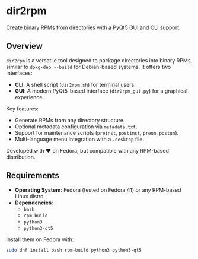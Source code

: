# dir2rpm

Create binary RPMs from directories with a PyQt5 GUI and CLI support.

## Overview

`dir2rpm` is a versatile tool designed to package directories into binary RPMs, similar to `dpkg-deb --build` for Debian-based systems. It offers two interfaces:
- **CLI**: A shell script (`dir2rpm.sh`) for terminal users.
- **GUI**: A modern PyQt5-based interface (`dir2rpm_gui.py`) for a graphical experience.

Key features:
- Generate RPMs from any directory structure.
- Optional metadata configuration via `metadata.txt`.
- Support for maintenance scripts (`preinst`, `postinst`, `preun`, `postun`).
- Multi-language menu integration with a `.desktop` file.

Developed with ❤️ on Fedora, but compatible with any RPM-based distribution.

## Requirements

- **Operating System**: Fedora (tested on Fedora 41) or any RPM-based Linux distro.
- **Dependencies**:
  - `bash`
  - `rpm-build`
  - `python3`
  - `python3-qt5`

Install them on Fedora with:
```bash
sudo dnf install bash rpm-build python3 python3-qt5
